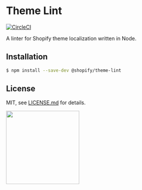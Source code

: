 # Theme Lint
[![CircleCI](https://circleci.com/gh/Shopify/theme-lint.svg?style=svg&circle-token=657f103115145d487fa8d2bd7bf93d34e2682b53)](https://circleci.com/gh/Shopify/theme-lint)

A linter for Shopify theme localization written in Node.

## Installation

```bash
$ npm install --save-dev @shopify/theme-lint
```

## License

MIT, see [LICENSE.md](http://github.com/Shopify/react-utilities/blob/master/LICENSE.md) for details.

<img src="https://cdn.shopify.com/shopify-marketing_assets/builds/19.0.0/shopify-full-color-black.svg" width="200" />
